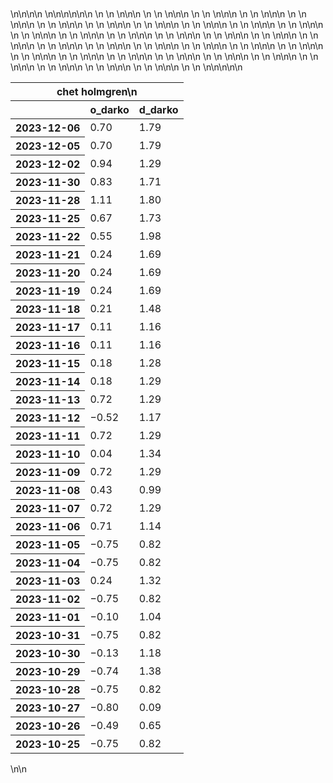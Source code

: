 <div id="ttkceyyxfy" style="padding-left:0px;padding-right:0px;padding-top:10px;padding-bottom:10px;overflow-x:auto;overflow-y:auto;width:auto;height:auto;">\n<style>\n#ttkceyyxfy table {\n          font-family: -apple-system, BlinkMacSystemFont, \'Segoe UI\', Roboto, Oxygen, Ubuntu, Cantarell, \'Helvetica Neue\', \'Fira Sans\', \'Droid Sans\', Arial, sans-serif;\n          -webkit-font-smoothing: antialiased;\n          -moz-osx-font-smoothing: grayscale;\n        }\n\n#ttkceyyxfy thead, tbody, tfoot, tr, td, th {\n  border-style: none; }\n\n#ttkceyyxfy p {\n  margin: 0;\n  padding: 0; }\n\n#ttkceyyxfy .gt_table {\n  display: table;\n  border-collapse: collapse;\n  line-height: normal;\n  margin-left: auto;\n  margin-right: auto;\n  color: #333333;\n  font-size: 16px;\n  font-weight: normal;\n  font-style: normal;\n  background-color: #FFFFFF;\n  width: auto;\n  border-top-style: solid;\n  border-top-width: 2px;\n  border-top-color: #A8A8A8;\n  border-right-style: none;\n  border-right-width: 2px;\n  border-right-color: #D3D3D3;\n  border-bottom-style: solid;\n  border-bottom-width: 2px;\n  border-bottom-color: #A8A8A8;\n  border-left-style: none;\n  border-left-width: 2px;\n  border-left-color: #D3D3D3; }\n\n#ttkceyyxfy .gt_caption {\n  padding-top: 4px;\n  padding-bottom: 4px; }\n\n#ttkceyyxfy .gt_title {\n  color: #333333;\n  font-size: 125%;\n  font-weight: initial;\n  padding-top: 4px;\n  padding-bottom: 4px;\n  padding-left: 5px;\n  padding-right: 5px;\n  border-bottom-color: #FFFFFF;\n  border-bottom-width: 0; }\n\n#ttkceyyxfy .gt_subtitle {\n  color: #333333;\n  font-size: 85%;\n  font-weight: initial;\n  padding-top: 3px;\n  padding-bottom: 5px;\n  padding-left: 5px;\n  padding-right: 5px;\n  border-top-color: #FFFFFF;\n  border-top-width: 0; }\n\n#ttkceyyxfy .gt_heading {\n  background-color: #FFFFFF;\n  text-align: center;\n  border-bottom-color: #FFFFFF;\n  border-left-style: none;\n  border-left-width: 1px;\n  border-left-color: #D3D3D3;\n  border-right-style: none;\n  border-right-width: 1px;\n  border-right-color: #D3D3D3; }\n\n#ttkceyyxfy .gt_bottom_border {\n  border-bottom-style: solid;\n  border-bottom-width: 2px;\n  border-bottom-color: #D3D3D3; }\n\n#ttkceyyxfy .gt_col_headings {\n  border-top-style: solid;\n  border-top-width: 2px;\n  border-top-color: #D3D3D3;\n  border-bottom-style: solid;\n  border-bottom-width: 2px;\n  border-bottom-color: #D3D3D3;\n  border-left-style: none;\n  border-left-width: 1px;\n  border-left-color: #D3D3D3;\n  border-right-style: none;\n  border-right-width: 1px;\n  border-right-color: #D3D3D3; }\n\n#ttkceyyxfy .gt_col_heading {\n  color: #333333;\n  background-color: #FFFFFF;\n  font-size: 100%;\n  font-weight: normal;\n  text-transform: inherit;\n  border-left-style: none;\n  border-left-width: 1px;\n  border-left-color: #D3D3D3;\n  border-right-style: none;\n  border-right-width: 1px;\n  border-right-color: #D3D3D3;\n  vertical-align: bottom;\n  padding-top: 5px;\n  padding-bottom: 6px;\n  padding-left: 5px;\n  padding-right: 5px;\n  overflow-x: hidden; }\n\n#ttkceyyxfy .gt_column_spanner_outer {\n  color: #333333;\n  background-color: #FFFFFF;\n  font-size: 100%;\n  font-weight: normal;\n  text-transform: inherit;\n  padding-top: 0;\n  padding-bottom: 0;\n  padding-left: 4px;\n  padding-right: 4px; }\n\n#ttkceyyxfy .gt_column_spanner_outer:first-child {\n  padding-left: 0; }\n\n#ttkceyyxfy .gt_column_spanner_outer:last-child {\n  padding-right: 0; }\n\n#ttkceyyxfy .gt_column_spanner {\n  border-bottom-style: solid;\n  border-bottom-width: 2px;\n  border-bottom-color: #D3D3D3;\n  vertical-align: bottom;\n  padding-top: 5px;\n  padding-bottom: 5px;\n  overflow-x: hidden;\n  display: inline-block;\n  width: 100%; }\n\n#ttkceyyxfy .gt_spanner_row {\n  border-bottom-style: hidden; }\n\n#ttkceyyxfy .gt_group_heading {\n  padding-top: 8px;\n  padding-bottom: 8px;\n  padding-left: 5px;\n  padding-right: 5px;\n  color: #333333;\n  background-color: #FFFFFF;\n  font-size: 100%;\n  font-weight: initial;\n  text-transform: inherit;\n  border-top-style: solid;\n  border-top-width: 2px;\n  border-top-color: #D3D3D3;\n  border-bottom-style: solid;\n  border-bottom-width: 2px;\n  border-bottom-color: #D3D3D3;\n  border-left-style: none;\n  border-left-width: 1px;\n  border-left-color: #D3D3D3;\n  border-right-style: none;\n  border-right-width: 1px;\n  border-right-color: #D3D3D3;\n  vertical-align: middle;\n  text-align: left; }\n\n#ttkceyyxfy .gt_empty_group_heading {\n  padding: 0.5px;\n  color: #333333;\n  background-color: #FFFFFF;\n  font-size: 100%;\n  font-weight: initial;\n  border-top-style: solid;\n  border-top-width: 2px;\n  border-top-color: #D3D3D3;\n  border-bottom-style: solid;\n  border-bottom-width: 2px;\n  border-bottom-color: #D3D3D3;\n  vertical-align: middle; }\n\n#ttkceyyxfy .gt_from_md > :first-child {\n  margin-top: 0; }\n\n#ttkceyyxfy .gt_from_md > :last-child {\n  margin-bottom: 0; }\n\n#ttkceyyxfy .gt_row {\n  padding-top: 8px;\n  padding-bottom: 8px;\n  padding-left: 5px;\n  padding-right: 5px;\n  margin: 10px;\n  border-top-style: solid;\n  border-top-width: 1px;\n  border-top-color: #D3D3D3;\n  border-left-style: none;\n  border-left-width: 1px;\n  border-left-color: #D3D3D3;\n  border-right-style: none;\n  border-right-width: 1px;\n  border-right-color: #D3D3D3;\n  vertical-align: middle;\n  overflow-x: hidden; }\n\n#ttkceyyxfy .gt_stub {\n  color: #333333;\n  background-color: #FFFFFF;\n  font-size: 100%;\n  font-weight: initial;\n  text-transform: inherit;\n  border-right-style: solid;\n  border-right-width: 2px;\n  border-right-color: #D3D3D3;\n  padding-left: 5px;\n  padding-right: 5px; }\n\n#ttkceyyxfy .gt_stub_row_grou#ttkceyyxfy p {\n  color: #333333;\n  background-color: #FFFFFF;\n  font-size: 100%;\n  font-weight: initial;\n  text-transform: inherit;\n  border-right-style: solid;\n  border-right-width: 2px;\n  border-right-color: #D3D3D3;\n  padding-left: 5px;\n  padding-right: 5px;\n  vertical-align: top; }\n\n#ttkceyyxfy .gt_row_group_first td {\n  border-top-width: 2px; }\n\n#ttkceyyxfy .gt_row_group_first th {\n  border-top-width: 2px; }\n\n#ttkceyyxfy .gt_summary_row {\n  color: #333333;\n  background-color: #FFFFFF;\n  text-transform: inherit;\n  padding-top: 8px;\n  padding-bottom: 8px;\n  padding-left: 5px;\n  padding-right: 5px; }\n\n#ttkceyyxfy .gt_first_summary_row {\n  border-top-style: solid;\n  border-top-color: #D3D3D3; }\n\n#ttkceyyxfy .gt_first_summary_row.thick {\n  border-top-width: 2px; }\n\n#ttkceyyxfy .gt_last_summary_row {\n  padding-top: 8px;\n  padding-bottom: 8px;\n  padding-left: 5px;\n  padding-right: 5px;\n  border-bottom-style: solid;\n  border-bottom-width: 2px;\n  border-bottom-color: #D3D3D3; }\n\n#ttkceyyxfy .gt_grand_summary_row {\n  color: #333333;\n  background-color: #FFFFFF;\n  text-transform: inherit;\n  padding-top: 8px;\n  padding-bottom: 8px;\n  padding-left: 5px;\n  padding-right: 5px; }\n\n#ttkceyyxfy .gt_first_grand_summary_row {\n  padding-top: 8px;\n  padding-bottom: 8px;\n  padding-left: 5px;\n  padding-right: 5px;\n  border-top-style: double;\n  border-top-width: 6px;\n  border-top-color: #D3D3D3; }\n\n#ttkceyyxfy .gt_last_grand_summary_row_to#ttkceyyxfy p {\n  padding-top: 8px;\n  padding-bottom: 8px;\n  padding-left: 5px;\n  padding-right: 5px;\n  border-bottom-style: double;\n  border-bottom-width: 6px;\n  border-bottom-color: #D3D3D3; }\n\n#ttkceyyxfy .gt_striped {\n  background-color: rgba(128, 128, 128, 0.05); }\n\n#ttkceyyxfy .gt_table_body {\n  border-top-style: solid;\n  border-top-width: 2px;\n  border-top-color: #D3D3D3;\n  border-bottom-style: solid;\n  border-bottom-width: 2px;\n  border-bottom-color: #D3D3D3; }\n\n#ttkceyyxfy .gt_footnotes {\n  color: #333333;\n  background-color: #FFFFFF;\n  border-bottom-style: none;\n  border-bottom-width: 2px;\n  border-bottom-color: #D3D3D3;\n  border-left-style: none;\n  border-left-width: 2px;\n  border-left-color: #D3D3D3;\n  border-right-style: none;\n  border-right-width: 2px;\n  border-right-color: #D3D3D3; }\n\n#ttkceyyxfy .gt_footnote {\n  margin: 0px;\n  font-size: 90%;\n  padding-left: 4px;\n  padding-right: 4px;\n  padding-left: 5px;\n  padding-right: 5px; }\n\n#ttkceyyxfy .gt_sourcenotes {\n  color: #333333;\n  background-color: #FFFFFF;\n  border-bottom-style: none;\n  border-bottom-width: 2px;\n  border-bottom-color: #D3D3D3;\n  border-left-style: none;\n  border-left-width: 2px;\n  border-left-color: #D3D3D3;\n  border-right-style: none;\n  border-right-width: 2px;\n  border-right-color: #D3D3D3; }\n\n#ttkceyyxfy .gt_sourcenote {\n  font-size: 90%;\n  padding-top: 4px;\n  padding-bottom: 4px;\n  padding-left: 5px;\n  padding-right: 5px; }\n\n#ttkceyyxfy .gt_left {\n  text-align: left; }\n\n#ttkceyyxfy .gt_center {\n  text-align: center; }\n\n#ttkceyyxfy .gt_right {\n  text-align: right;\n  font-variant-numeric: tabular-nums; }\n\n#ttkceyyxfy .gt_font_normal {\n  font-weight: normal; }\n\n#ttkceyyxfy .gt_font_bold {\n  font-weight: bold; }\n\n#ttkceyyxfy .gt_font_italic {\n  font-style: italic; }\n\n#ttkceyyxfy .gt_super {\n  font-size: 65%; }\n\n#ttkceyyxfy .gt_footnote_marks {\n  font-size: 75%;\n  vertical-align: 0.4em;\n  position: initial; }\n\n#ttkceyyxfy .gt_asterisk {\n  font-size: 100%;\n  vertical-align: 0; }\n\n</style>\n<table class="gt_table" data-quarto-disable-processing="false" data-quarto-bootstrap="false">\n<thead class="gt_header">  <tr>\n    <th colspan="3" class="gt_heading gt_title gt_font_normal"><span style=\'color: #ff0000; text-shadow: 3px 3px 0 #000, -1px -1px 0 #000, 1px -1px 0 #000, -1px 1px 0 #000, 1px 1px 0 #000;\'>chet holmgren</span>\n  </tr></thead>\n<tr class="gt_col_headings"><th class="gt_col_heading gt_columns_bottom_border gt_left" rowspan="1" colspan="1" scope="col" id=""></th>\n<th class="gt_col_heading gt_columns_bottom_border gt_right" rowspan="1" colspan="1" scope="col" id="o_darko">o_darko</th>\n<th class="gt_col_heading gt_columns_bottom_border gt_right" rowspan="1" colspan="1" scope="col" id="d_darko">d_darko</th></tr>\n<tbody class="gt_table_body">\n<tr>\n  <th class="gt_row gt_left gt_stub">2023-12-06</th>\n  <td class="gt_row gt_right">0.70</td>\n  <td class="gt_row gt_right">1.79</td>\n</tr>\n<tr>\n  <th class="gt_row gt_left gt_stub">2023-12-05</th>\n  <td class="gt_row gt_right">0.70</td>\n  <td class="gt_row gt_right">1.79</td>\n</tr>\n<tr>\n  <th class="gt_row gt_left gt_stub">2023-12-02</th>\n  <td class="gt_row gt_right">0.94</td>\n  <td class="gt_row gt_right">1.29</td>\n</tr>\n<tr>\n  <th class="gt_row gt_left gt_stub">2023-11-30</th>\n  <td class="gt_row gt_right">0.83</td>\n  <td class="gt_row gt_right">1.71</td>\n</tr>\n<tr>\n  <th class="gt_row gt_left gt_stub">2023-11-28</th>\n  <td class="gt_row gt_right">1.11</td>\n  <td class="gt_row gt_right">1.80</td>\n</tr>\n<tr>\n  <th class="gt_row gt_left gt_stub">2023-11-25</th>\n  <td class="gt_row gt_right">0.67</td>\n  <td class="gt_row gt_right">1.73</td>\n</tr>\n<tr>\n  <th class="gt_row gt_left gt_stub">2023-11-22</th>\n  <td class="gt_row gt_right">0.55</td>\n  <td class="gt_row gt_right">1.98</td>\n</tr>\n<tr>\n  <th class="gt_row gt_left gt_stub">2023-11-21</th>\n  <td class="gt_row gt_right">0.24</td>\n  <td class="gt_row gt_right">1.69</td>\n</tr>\n<tr>\n  <th class="gt_row gt_left gt_stub">2023-11-20</th>\n  <td class="gt_row gt_right">0.24</td>\n  <td class="gt_row gt_right">1.69</td>\n</tr>\n<tr>\n  <th class="gt_row gt_left gt_stub">2023-11-19</th>\n  <td class="gt_row gt_right">0.24</td>\n  <td class="gt_row gt_right">1.69</td>\n</tr>\n<tr>\n  <th class="gt_row gt_left gt_stub">2023-11-18</th>\n  <td class="gt_row gt_right">0.21</td>\n  <td class="gt_row gt_right">1.48</td>\n</tr>\n<tr>\n  <th class="gt_row gt_left gt_stub">2023-11-17</th>\n  <td class="gt_row gt_right">0.11</td>\n  <td class="gt_row gt_right">1.16</td>\n</tr>\n<tr>\n  <th class="gt_row gt_left gt_stub">2023-11-16</th>\n  <td class="gt_row gt_right">0.11</td>\n  <td class="gt_row gt_right">1.16</td>\n</tr>\n<tr>\n  <th class="gt_row gt_left gt_stub">2023-11-15</th>\n  <td class="gt_row gt_right">0.18</td>\n  <td class="gt_row gt_right">1.28</td>\n</tr>\n<tr>\n  <th class="gt_row gt_left gt_stub">2023-11-14</th>\n  <td class="gt_row gt_right">0.18</td>\n  <td class="gt_row gt_right">1.29</td>\n</tr>\n<tr>\n  <th class="gt_row gt_left gt_stub">2023-11-13</th>\n  <td class="gt_row gt_right">0.72</td>\n  <td class="gt_row gt_right">1.29</td>\n</tr>\n<tr>\n  <th class="gt_row gt_left gt_stub">2023-11-12</th>\n  <td class="gt_row gt_right">−0.52</td>\n  <td class="gt_row gt_right">1.17</td>\n</tr>\n<tr>\n  <th class="gt_row gt_left gt_stub">2023-11-11</th>\n  <td class="gt_row gt_right">0.72</td>\n  <td class="gt_row gt_right">1.29</td>\n</tr>\n<tr>\n  <th class="gt_row gt_left gt_stub">2023-11-10</th>\n  <td class="gt_row gt_right">0.04</td>\n  <td class="gt_row gt_right">1.34</td>\n</tr>\n<tr>\n  <th class="gt_row gt_left gt_stub">2023-11-09</th>\n  <td class="gt_row gt_right">0.72</td>\n  <td class="gt_row gt_right">1.29</td>\n</tr>\n<tr>\n  <th class="gt_row gt_left gt_stub">2023-11-08</th>\n  <td class="gt_row gt_right">0.43</td>\n  <td class="gt_row gt_right">0.99</td>\n</tr>\n<tr>\n  <th class="gt_row gt_left gt_stub">2023-11-07</th>\n  <td class="gt_row gt_right">0.72</td>\n  <td class="gt_row gt_right">1.29</td>\n</tr>\n<tr>\n  <th class="gt_row gt_left gt_stub">2023-11-06</th>\n  <td class="gt_row gt_right">0.71</td>\n  <td class="gt_row gt_right">1.14</td>\n</tr>\n<tr>\n  <th class="gt_row gt_left gt_stub">2023-11-05</th>\n  <td class="gt_row gt_right">−0.75</td>\n  <td class="gt_row gt_right">0.82</td>\n</tr>\n<tr>\n  <th class="gt_row gt_left gt_stub">2023-11-04</th>\n  <td class="gt_row gt_right">−0.75</td>\n  <td class="gt_row gt_right">0.82</td>\n</tr>\n<tr>\n  <th class="gt_row gt_left gt_stub">2023-11-03</th>\n  <td class="gt_row gt_right">0.24</td>\n  <td class="gt_row gt_right">1.32</td>\n</tr>\n<tr>\n  <th class="gt_row gt_left gt_stub">2023-11-02</th>\n  <td class="gt_row gt_right">−0.75</td>\n  <td class="gt_row gt_right">0.82</td>\n</tr>\n<tr>\n  <th class="gt_row gt_left gt_stub">2023-11-01</th>\n  <td class="gt_row gt_right">−0.10</td>\n  <td class="gt_row gt_right">1.04</td>\n</tr>\n<tr>\n  <th class="gt_row gt_left gt_stub">2023-10-31</th>\n  <td class="gt_row gt_right">−0.75</td>\n  <td class="gt_row gt_right">0.82</td>\n</tr>\n<tr>\n  <th class="gt_row gt_left gt_stub">2023-10-30</th>\n  <td class="gt_row gt_right">−0.13</td>\n  <td class="gt_row gt_right">1.18</td>\n</tr>\n<tr>\n  <th class="gt_row gt_left gt_stub">2023-10-29</th>\n  <td class="gt_row gt_right">−0.74</td>\n  <td class="gt_row gt_right">1.38</td>\n</tr>\n<tr>\n  <th class="gt_row gt_left gt_stub">2023-10-28</th>\n  <td class="gt_row gt_right">−0.75</td>\n  <td class="gt_row gt_right">0.82</td>\n</tr>\n<tr>\n  <th class="gt_row gt_left gt_stub">2023-10-27</th>\n  <td class="gt_row gt_right">−0.80</td>\n  <td class="gt_row gt_right">0.09</td>\n</tr>\n<tr>\n  <th class="gt_row gt_left gt_stub">2023-10-26</th>\n  <td class="gt_row gt_right">−0.49</td>\n  <td class="gt_row gt_right">0.65</td>\n</tr>\n<tr>\n  <th class="gt_row gt_left gt_stub">2023-10-25</th>\n  <td class="gt_row gt_right">−0.75</td>\n  <td class="gt_row gt_right">0.82</td>\n</tr>\n</tbody>\n\n\n</table>\n\n</div>
